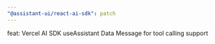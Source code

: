 ```yaml
---
"@assistant-ui/react-ai-sdk": patch
---
```


feat: Vercel AI SDK useAssistant Data Message for tool calling support
